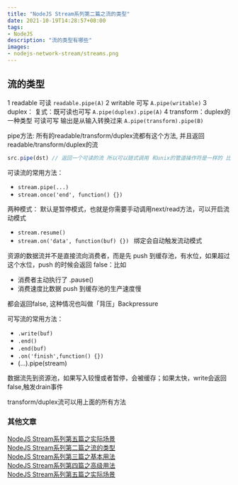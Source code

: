 ```yaml
---
title: "NodeJS Stream系列第二篇之流的类型"
date: 2021-10-19T14:28:57+08:00
tags:
- NodeJS 
description: "流的类型有哪些"
images:
- nodejs-network-stream/streams.png
---
```


## 流的类型

1 readable 可读 `readable.pipe(A)`
2 writable 可写 `A.pipe(writable)`
3 duplex： 复式：既可读也可写  `A.pipe(duplex).pipe(A)`
4 transform：duplex的一种类型 可读可写 输出是从输入转换过来 `A.pipe(transform).pipe(B)`

pipe方法:
所有的readable/transform/duplex流都有这个方法, 并且返回readable/transform/duplex的流

``` js
src.pipe(dst) // 返回一个可读的流 所以可以链式调用 和unix的管道操作符是一样的 比如 cat xx.txt | grep 'console'
```

可读流的常用方法：

* `stream.pipe(...)`
* `stream.once('end', function() {})`
  
两种模式： 默认是暂停模式，也就是你需要手动调用next/read方法，可以开启流动模式

* `stream.resume()`
* `stream.on('data', function(buf) {}) ` 绑定会自动触发流动模式

资源的数据流并不是直接流向消费者，而是先 push 到缓存池，有水位，如果超过这个水位，push 的时候会返回 false：比如

+ 消费者主动执行了 .pause()
+ 消费速度比数据 push 到缓存池的生产速度慢

都会返回false, 这种情况也叫做「背压」Backpressure

可写流的常用方法：

* `.write(buf)`
* `.end()`
* `.end(buf)`
* `.on('finish',function() {})`
* (...).pipe(stream)

数据流先到资源池，如果写入较慢或者暂停，会被缓存；如果太快，write会返回false,触发drain事件

transform/duplex流可以用上面的所有方法

### 其他文章

[NodeJS Stream系列第五篇之实际场景](../nodejs-network-stream)  
[NodeJS Stream系列第二篇之流的类型](../nodejs-network-stream2)  
[NodeJS Stream系列第三篇之基本用法](../nodejs-network-stream3)  
[NodeJS Stream系列第四篇之高级用法](../nodejs-network-stream4)  
[NodeJS Stream系列第五篇之实际场景](../nodejs-network-stream5)  
